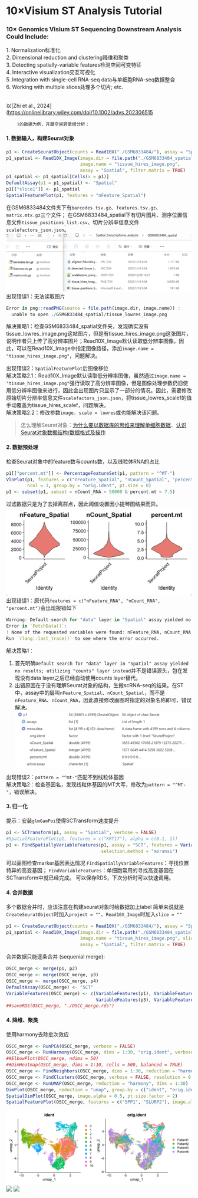 <h1>10×Visium ST Analysis Tutorial</h1>


<h3>10× Genomics Visium ST Sequencing Downstream Analysis Could Include: </h3>
    1. Normalization标准化 <br>
    2. Dimensional reduction and clustering降维和聚类 <br>
    3. Detecting spatially-variable features检测空间可变特征 <br>
    4. Interactive visualization交互可视化 <br>
    5. Integration with single-cell RNA-seq data与单细胞RNA-seq数据整合 <br>
    6. Working with multiple slices处理多个切片; etc. <br>
<br>

以[Zhi et al., 2024](https://onlinelibrary.wiley.com/doi/10.1002/advs.202306515
        
        
        
        )的数据为例，开展空间转录组分析：

<h4>1. 数据输入，构建Seurat对象</h4>

```R
p1 <- CreateSeuratObject(counts = Read10X("./GSM6833484/"), assay = "Spatial")
p1_spatial <- Read10X_Image(image.dir = file.path("./GSM6833484_spatial/"), 
                            image.name = "tissue_hires_image.png",
                            assay = "Spatial", filter.matrix = TRUE)
p1_spatial <- p1_spatial[Cells(x = p1)]
DefaultAssay(p1 = p1_spatial) <- "Spatial"
p1[["slice1"]] <- p1_spatial
SpatialFeaturePlot(p1, features = "nFeature_Spatial")
```
在GSM6833484文件夹下有`barcodes.tsv.gz`、`features.tsv.gz`、`matrix.mtx.gz`三个文件；
在GSM6833484_spatial下有切片图片、测序位置信息文件`tissue_positions_list.csv`、切片分辨率信息文件`scalefactors_json.json`。
![](./assets/fig-2024-12-28-17-24.png)
出现错误1：无法读取图片
```R
Error in png::readPNG(source = file.path(image.dir, image.name)) : 
  unable to open ./GSM6833484_spatial/tissue_lowres_image.png
```
解决策略1：检查GSM6833484_spatial文件夹，发现确实没有tissue_lowres_image.png这站图片，但是有tissue_hires_image.png这张图片，说明作者只上传了高分辨率图片；Read10X_Image默认读取低分辨率图像。因此，可以在Read10X_Image中指定图像路径，添加`image.name = "tissue_hires_image.png"`，问题解决。

出现错误2：`SpatialFeaturePlot`后图像移位<br>
解决策略2.1：Read10X_Image默认读取低分辨率图像，虽然通过`image.name = "tissue_hires_image.png"`强行读取了高分辨率图像，但是图像处理参数仍旧使用低分辨率图像来进行，因此会出现图片只显示了一部分的情况。因此，需要修改原始切片分辨率信息文件`scalefactors_json.json`，将tissue_lowres_scalef的值手动覆盖为tissue_hires_scalef，问题解决。<br>
解决策略2.2：修改参数`image. scale = lowres`或也能解决该问题。

> 怎么理解Seurat对象：[为什么要以数据库的思维来理解单细胞数据](https://www.jianshu.com/p/13142bf51e81)、[认识Seurat对象数据结构/数据格式及操作](https://www.jianshu.com/p/0c4bc6a932b2)

<h4>2. 数据预处理</h4>
检查Seurat对象中的feature数与counts数，以及线粒体RNA的占比

```R
p1[["percent.mt"]] <- PercentageFeatureSet(p1, pattern = "^MT-")
VlnPlot(p1, features = c("nFeature_Spatial", "nCount_Spatial", "percent.mt"), 
        ncol = 3, group.by = "orig.ident", pt.size = 0)
p1 <- subset(p1, subset = nCount_RNA < 50000 & percent.mt < 7.5)
```
过滤数据只是为了去掉离群点，因此阈值设置因小提琴图结果而异。
![](assets/fig-2024-12-28-18-53.png)
出现错误1：原代码`features = c("nFeature_RNA", "nCount_RNA", "percent.mt")`会出现报错如下
```R
Warning: Default search for "data" layer in "Spatial" assay yielded no results; utilizing "counts" layer instead.
Error in `FetchData()`:
! None of the requested variables were found: nFeature_RNA, nCount_RNA, percent.mt
Run `rlang::last_trace()` to see where the error occurred.
```
解决策略1：
1. 首先明确`Default search for "data" layer in "Spatial" assay yielded no results; utilizing "counts" layer instead`并不是错误源头，包在发现没有data layer之后已经自动使用counts layer替代。<br>
2. 出错原因在于没有理解Seurat对象的结构，生搬scRNA-seq的结果。在ST中，assay中的层叫`nFeature_Spatial`、`nCount_Spatial`，而不是`nFeature_RNA`、`nCount_RNA`，因此直接修改画图时指定的对象名称即可，错误解决。
![](assets/fig-2024-12-28-18-41.png)

出现错误2：`pattern = "^mt-"`匹配不到线粒体基因<br>
解决策略2：检查基因名，发现线粒体基因的MT大写，修改为`pattern = "^MT-"`，错误解决。


<h4>3. 归一化</h4>

提示：安装`glmGamPoi`使得SCTransform速度提升
```R 
p1 <- SCTransform(p1, assay = "Spatial", verbose = FALSE)
#SpatialFeaturePlot(p1, features = c("KRT17"), alpha = c(0.1, 1))
p1 <- FindSpatiallyVariableFeatures(p1, assay = "SCT", features = VariableFeatures(p1)[1:1000],
                                    selection.method = "moransi")
```
可以画图检查marker基因表达情况
`FindSpatiallyVariableFeatures`：寻找位置特异的高变基因；
`FindVariableFeatures`：单细胞常用的寻找高变基因在SCTransform中就已经完成。
可以保存RDS，下次分析时可以快速调用。

<h4>4. 合并数据</h4>

多个数据合并时，应该注意在构建seurat对象时给数据加上label
简单来说就是`CreateSeuratObject`时加入`project = ""`、`Read10X_Image`时加入`slice = ""`
```R
p1 <- CreateSeuratObject(counts = Read10X("./GSM6833484/"), assay = "Spatial", project = "Patient1")
p1_spatial <- Read10X_Image(image.dir = file.path("./GSM6833484_spatial/"), 
                            image.name = "tissue_hires_image.png", slice = "slice1",
                            assay = "Spatial", filter.matrix = TRUE)
```

合并数据只能逐条合并 (sequenial merge):
```R 
OSCC_merge <- merge(p1, p2)
OSCC_merge <- merge(OSCC_merge, p3)
OSCC_merge <- merge(OSCC_merge, p4)
DefaultAssay(OSCC_merge) <- "SCT"
VariableFeatures(OSCC_merge) <- c(VariableFeatures(p1), VariableFeatures(p2),
                                  VariableFeatures(p3), VariableFeatures(p4))
##saveRDS(OSCC_merge, "./OSCC_merge.rds")
```

<h4>4. 降维、聚类</h4>

使用harmony去除批次效应
```R
OSCC_merge <- RunPCA(OSCC_merge, verbose = FALSE)
OSCC_merge <- RunHarmony(OSCC_merge, dims = 1:30, "orig.ident", verbose = FALSE)
##ElbowPlot(OSCC_merge, ndims = 50)
##DimHeatmap(OSCC_merge, dims = 1:10, cells = 500, balanced = TRUE)
OSCC_merge <- FindNeighbors(OSCC_merge, dims = 1:30, reduction = "harmony")
OSCC_merge <- FindClusters(OSCC_merge, verbose = FALSE, resolution = 0.35) #
OSCC_merge <- RunUMAP(OSCC_merge, reduction = "harmony", dims = 1:30)
DimPlot(OSCC_merge, reduction = "umap", group.by = c("ident", "orig.ident"))
SpatialDimPlot(OSCC_merge, image.alpha = 0.5, pt.size.factor = 2)
SpatialFeaturePlot(OSCC_merge, features = c("SPP1", "SLURP2"), image.alpha = 0.5, pt.size.factor = 2)
```
![](./UMAP_allcell.png)
![](./UMAP_slice.png)
![](./marker_gene.png)
